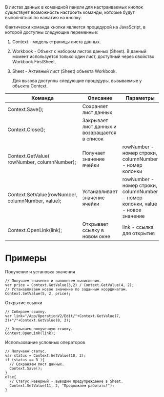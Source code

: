 
В листах данных в командной панели для настраиваемых кнопок существует возможность настроить команды, которые будут выполняться по нажатию на кнопку.

Фактически команда кнопки является процедурой на JavaScript, в которой доступны следующие переменные:

1. Context - модель страницы листа данных.
2. Workbook - Объект с набором листов данных (Sheet). В данный момент используется только один лист, доступный через свойство Workbook.FirstSheet.
3. Sheet - Активный лист (Sheet) объекта Workbook.
   
   Для вызова доступны следующие процедуры, вызываемые у объекта Context.
   
| Команда | Описание | Параметры |
|-------------------|-----|-------------|
| Context.Save(); | Сохраняет лист данных |  |
| Context.Close(); | Закрывает лист данных и возвращается в список |  |
| Context.GetValue( rowNumber, columnNumber); | Получает значение ячейки | rowNumber - номер строки, columnNumber - номер колонки |
| Context.SetValue(rowNumber, columnNumber, value); | Устанавливает значение ячейки | rowNumber - номер строки, columnNumber - номер колонки, value - новое значение |
| Context.OpenLink(link); | Открывает ссылку в новом окне | link - ссылка для открытия |



# Примеры

Получение и установка значения

```
// Получаем значения и выполняем вычисления.
var price = Context.GetValue(3,2) / Context.GetValue(4, 2);
// Устанавливаем новое значение по заданным координатам.
Context.SetValue(5, 2, price);
```

Открытие ссылки

```
// Собираем ссылку.
var link="/App/OperationV2/Edit/"+Context.GetValue(7, 2)+"/"+Context.GetValue(8, 2);

// Открываем полученную ссылку.
Context.OpenLink(link);
```

Использование условных операторов

```
// Получаем статус.
var status = Context.GetValue(10, 2);
if (status == 3 ){
  // Сохраняем лист данных.
  Context.Save();
}
else{
  // Статус неверный - выводим предупреждение в Sheet.
  Context.SetValue(11, 2, "Продолжаем работать!");
}

```

